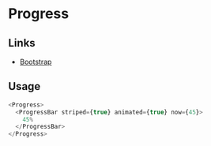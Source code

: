 # Progress

## Links

- [Bootstrap](https://getbootstrap.com/docs/4.3/components/progress/)

## Usage

```javascript
<Progress>
  <ProgressBar striped={true} animated={true} now={45}>
    45%
  </ProgressBar>
</Progress>
```
